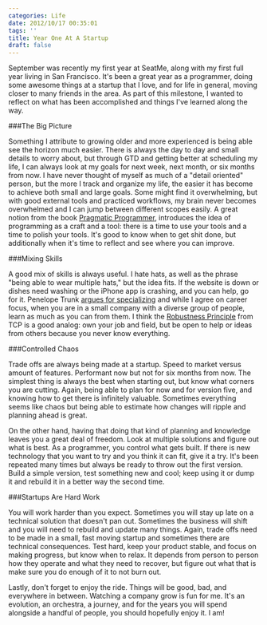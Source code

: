 ```yaml
---
categories: Life
date: 2012/10/17 00:35:01
tags: ''
title: Year One At A Startup
draft: false
---
```


September was recently my first year at SeatMe, along with my first full year
living in San Francisco. It's been a great year as a programmer, doing some
awesome things at a startup that I love, and for life in general, moving closer
to many friends in the area. As part of this milestone, I wanted to reflect on
what has been accomplished and things I've learned along the way.

###The Big Picture

Something I attribute to growing older and more experienced is being able see
the horizon much easier. There is always the day to day and small details to
worry about, but through GTD and getting better at scheduling my life, I can
always look at my goals for next week, next month, or six months from now.
I have never thought of myself as much of a "detail oriented" person, but the
more I track and organize my life, the easier it has become to achieve both
small and large goals. Some might find it overwhelming, but with good external
tools and practiced workflows, my brain never becomes overwhelmed and I can jump
between different scopes easily. A great notion from the book [Pragmatic
Programmer][1], introduces the idea of programming as a craft and a tool: there
is a time to use your tools and a time to polish your tools. It's good to know
when to get shit done, but additionally when it's time to reflect and see where
you can improve.

###Mixing Skills

A good mix of skills is always useful. I hate hats, as well as the phrase "being
able to wear multiple hats," but the idea fits. If the website is down or dishes
need washing or the iPhone app is crashing, and you can help, go for it.
Penelope Trunk [argues for specializing][2] and while I agree on career focus,
when you are in a small company with a diverse group of people, learn as much as
you can from them.  I think the [Robustness Principle][3] from TCP is a good
analog: own your job and field, but be open to help or ideas from others because
you never know everything.

###Controlled Chaos

Trade offs are always being made at a startup. Speed to market versus amount of
features. Performant now but not for six months from now. The simplest thing is
always the best when starting out, but know what corners you are cutting. Again,
being able to plan for now and for version five, and knowing how to get there is
infinitely valuable. Sometimes everything seems like chaos but being able to
estimate how changes will ripple and planning ahead is great.

On the other hand, having that doing that kind of planning and knowledge leaves
you a great deal of freedom. Look at multiple solutions and figure out what is
best. As a programmer, you control what gets built. If there is new technology
that you want to try and you think it can fit, give it a try. It's been repeated
many times but always be ready to throw out the first version. Build a simple
version, test something new and cool; keep using it or dump it and rebuild it in
a better way the second time.

###Startups Are Hard Work

You will work harder than you expect. Sometimes you will stay up late on
a technical solution that doesn't pan out. Sometimes the business will shift and
you will need to rebuild and update many things. Again, trade offs need to be
made in a small, fast moving startup and sometimes there are technical
consequences. Test hard, keep your product stable, and focus on making progress,
but know when to relax. It depends from person to person how they operate and
what they need to recover, but figure out what that is make sure you do enough
of it to not burn out.

Lastly, don't forget to enjoy the ride. Things will be good, bad, and everywhere
in between. Watching a company grow is fun for me. It's an evolution, an
orchestra, a journey, and for the years you will spend alongside a handful of
people, you should hopefully enjoy it.  I am!


[1]: http://pragprog.com/the-pragmatic-programmer
[2]: http://blog.penelopetrunk.com/2012/05/28/5-reasons-you-should-specialize-right-now/
[3]: http://en.wikipedia.org/wiki/Robustness_principle
